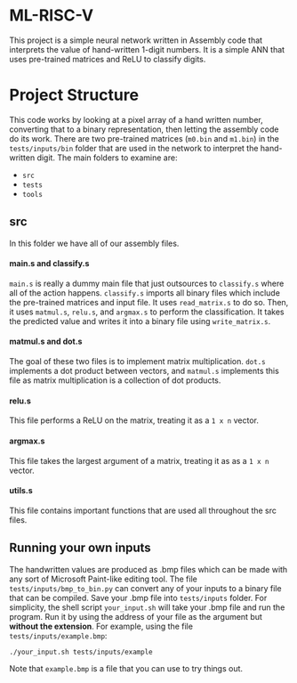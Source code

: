# ML-RISC-V

This project is a simple neural network written in Assembly code that interprets the value of hand-written 1-digit numbers. It is a simple ANN that uses pre-trained matrices and ReLU to classify digits.   

# Project Structure

This code works by looking at a pixel array of a hand written number, converting that to a binary representation, then letting the assembly code do its work. There are two pre-trained matrices (`m0.bin` and `m1.bin`) in the `tests/inputs/bin` folder that are used in the network to interpret the hand-written digit. The main folders to examine are:

* `src`
* `tests`
* `tools`

## src

In this folder we have all of our assembly files. 

#### main.s and classify.s

`main.s` is really a dummy main file that just outsources to `classify.s` where all of the action happens. `classify.s` imports all binary files which include the pre-trained matrices and input file. It uses `read_matrix.s` to do so. Then, it uses `matmul.s`, `relu.s`, and `argmax.s` to perform the classification. It takes the predicted value and writes it into a binary file using `write_matrix.s`.

#### matmul.s and dot.s

The goal of these two files is to implement matrix multiplication. `dot.s` implements a dot product between vectors, and `matmul.s` implements this file as matrix multiplication is a collection of dot products. 

#### relu.s

This file performs a ReLU on the matrix, treating it as a `1 x n` vector.

#### argmax.s

This file takes the largest argument of a matrix, treating it as as a `1 x n` vector.

#### utils.s

This file contains important functions that are used all throughout the src files.

## Running your own inputs


The handwritten values are produced as .bmp files which can be made with any sort of Microsoft Paint-like editing tool. The file `tests/inputs/bmp_to_bin.py` can convert any of your inputs to a binary file that can be compiled. Save your .bmp file into `tests/inputs` folder. For simplicity, the shell script `your_input.sh` will take your .bmp file and run the program. Run it by using the address of your file as the argument but **without the extension**. For example, using the file `tests/inputs/example.bmp`: 

`./your_input.sh tests/inputs/example`

Note that `example.bmp` is a file that you can use to try things out.
